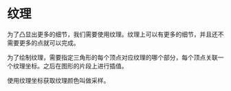 # 纹理

为了凸显出更多的细节，我们需要使用纹理。纹理上可以有更多的细节，并且还不需要更多的点就可以完成。

为了绘制纹理，需要指定三角形的每个顶点对应纹理的哪个部分，每个顶点关联一个纹理坐标。之后在图形的片段上进行插值。

使用纹理坐标获取纹理颜色叫做采样。